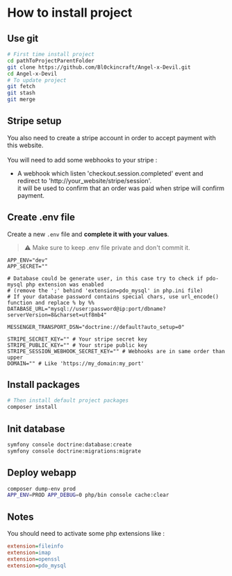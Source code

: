# How to install project

## Use git

```bash
# First time install project
cd pathToProjectParentFolder
git clone https://github.com/Bl0ckincraft/Angel-x-Devil.git
cd Angel-x-Devil
# To update project
git fetch
git stash
git merge
```

## Stripe setup

You also need to create a stripe account in order to accept payment with this website. <br/>
<br/>
You will need to add some webhooks to your stripe :

- A webhook which listen 'checkout.session.completed' event and redirect to 'http://your_website/stripe/session'. <br/>
  it will be used to confirm that an order was paid when stripe will confirm payment.

## Create .env file

Create a new `.env` file and **complete it with your values**.
> :warning: Make sure to keep .env file private and don't commit it.

```dotenv
APP_ENV="dev"
APP_SECRET=""

# Database could be generate user, in this case try to check if pdo-mysql php extension was enabled
# (remove the ';' behind 'extension=pdo_mysql' in php.ini file)
# If your database password contains special chars, use url_encode() function and replace % by %%
DATABASE_URL="mysql://user:password@ip:port/dbname?serverVersion=8&charset=utf8mb4"

MESSENGER_TRANSPORT_DSN="doctrine://default?auto_setup=0"

STRIPE_SECRET_KEY="" # Your stripe secret key
STRIPE_PUBLIC_KEY="" # Your stripe public key
STRIPE_SESSION_WEBHOOK_SECRET_KEY="" # Webhooks are in same order than upper
DOMAIN="" # Like 'https://my_domain:my_port'
```

## Install packages

```bash
# Then install default project packages
composer install
```

## Init database

```bash
symfony console doctrine:database:create
symfony console doctrine:migrations:migrate
```

## Deploy webapp

```bash
composer dump-env prod
APP_ENV=PROD APP_DEBUG=0 php/bin console cache:clear
```

## Notes

You should need to activate some php extensions like :
```ini
extension=fileinfo
extension=imap
extension=openssl
extension=pdo_mysql
```